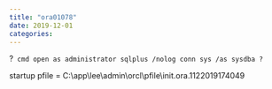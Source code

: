 ```yaml
---
title: "ora01078"
date: 2019-12-01
categories: 
---
```

?```
cmd open as administrator
sqlplus /nolog
conn sys /as sysdba
?```

startup pfile = C:\app\lee\admin\orcl\pfile\init.ora.1122019174049
